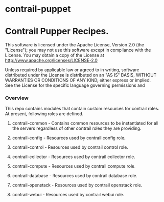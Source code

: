 contrail-puppet
===============

# Contrail Pupper Recipes.

This software is licensed under the Apache License, Version 2.0 (the "License");
you may not use this software except in compliance with the License.
You may obtain a copy of the License at http://www.apache.org/licenses/LICENSE-2.0

Unless required by applicable law or agreed to in writing, software
distributed under the License is distributed on an "AS IS" BASIS,
WITHOUT WARRANTIES OR CONDITIONS OF ANY KIND, either express or implied.
See the License for the specific language governing permissions and


### Overview

This repo contains modules that contain custom resources for contrail roles.
At present, following roles are defined.

1. contrail-common - Contains common resources to be instantiated for all the servers
                     regardless of other contrail roles they are providing.

2. contrail-config - Resources used by contrail config role.

3. contrail-control - Resources used by contrail control role.

4. contrail-collector - Resources used by contrail collector role.

5. contrail-compute - Resources used by contrail compute role.

6. contrail-database - Resources used by contrail database role.

7. contrail-openstack - Resources used by contrail openstack role.

8. contrail-webui - Resources used by contrail webui role.
